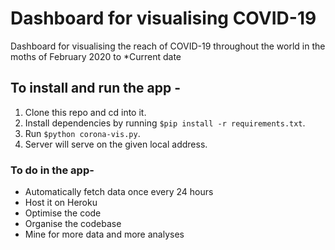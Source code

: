 # Dashboard for visualising COVID-19
Dashboard for visualising the reach of COVID-19 throughout the world in the moths of February 2020 to *Current date

## To install and run the app -
1. Clone this repo and cd into it.
2. Install dependencies by running `$pip install -r requirements.txt`.
3. Run `$python corona-vis.py`.
4. Server will serve on the given local address.

### To do in the app-
- Automatically fetch data once every 24 hours
- Host it on Heroku
- Optimise the code
- Organise the codebase
- Mine for more data and more analyses
